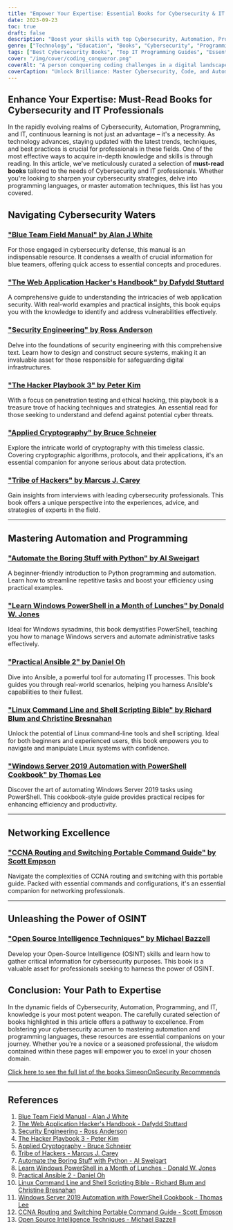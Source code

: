 ```yaml
---
title: "Empower Your Expertise: Essential Books for Cybersecurity & IT Pros"
date: 2023-09-23
toc: true
draft: false
description: "Boost your skills with top Cybersecurity, Automation, Programming, and IT books."
genre: ["Technology", "Education", "Books", "Cybersecurity", "Programming", "IT", "Automation", "Professional Development", "Career Growth", "Learning"]
tags: ["Best Cybersecurity Books", "Top IT Programming Guides", "Essential Automation Literature", "Recommended Cybersecurity Reads", "Programming Language Learning Resources", "Cybersecurity", "Programming", "Automation", "IT Professionals", "Books", "Learning", "Skills Enhancement", "Technology", "Career Development", "Expertise"]
cover: "/img/cover/coding_conqueror.png"
coverAlt: "A person conquering coding challenges in a digital landscape."
coverCaption: "Unlock Brilliance: Master Cybersecurity, Code, and Automation with These Books"
---
```


## Enhance Your Expertise: Must-Read Books for Cybersecurity and IT Professionals

In the rapidly evolving realms of Cybersecurity, Automation, Programming, and IT, continuous learning is not just an advantage – it's a necessity. As technology advances, staying updated with the latest trends, techniques, and best practices is crucial for professionals in these fields. One of the most effective ways to acquire in-depth knowledge and skills is through reading. In this article, we've meticulously curated a selection of **must-read books** tailored to the needs of Cybersecurity and IT professionals. Whether you're looking to sharpen your cybersecurity strategies, delve into programming languages, or master automation techniques, this list has you covered.



## Navigating Cybersecurity Waters

### ["Blue Team Field Manual" by Alan J White](https://amzn.to/30Z5il4)
For those engaged in cybersecurity defense, this manual is an indispensable resource. It condenses a wealth of crucial information for blue teamers, offering quick access to essential concepts and procedures.

### ["The Web Application Hacker's Handbook" by Dafydd Stuttard](https://amzn.to/3dWnVy1)
A comprehensive guide to understanding the intricacies of web application security. With real-world examples and practical insights, this book equips you with the knowledge to identify and address vulnerabilities effectively.

### ["Security Engineering" by Ross Anderson](https://amzn.to/2MBMsNt)
Delve into the foundations of security engineering with this comprehensive text. Learn how to design and construct secure systems, making it an invaluable asset for those responsible for safeguarding digital infrastructures.

### ["The Hacker Playbook 3" by Peter Kim](https://amzn.to/2D6F47L)
With a focus on penetration testing and ethical hacking, this playbook is a treasure trove of hacking techniques and strategies. An essential read for those seeking to understand and defend against potential cyber threats.

### ["Applied Cryptography" by Bruce Schneier](https://amzn.to/3ODnyKy)
Explore the intricate world of cryptography with this timeless classic. Covering cryptographic algorithms, protocols, and their applications, it's an essential companion for anyone serious about data protection.

### ["Tribe of Hackers" by Marcus J. Carey](https://amzn.to/2UNr8VS)
Gain insights from interviews with leading cybersecurity professionals. This book offers a unique perspective into the experiences, advice, and strategies of experts in the field.

______

## Mastering Automation and Programming

### ["Automate the Boring Stuff with Python" by Al Sweigart](https://amzn.to/334bQRa)
A beginner-friendly introduction to Python programming and automation. Learn how to streamline repetitive tasks and boost your efficiency using practical examples.

### ["Learn Windows PowerShell in a Month of Lunches" by Donald W. Jones](https://amzn.to/2NKtuFf)
Ideal for Windows sysadmins, this book demystifies PowerShell, teaching you how to manage Windows servers and automate administrative tasks effectively.

### ["Practical Ansible 2" by Daniel Oh](https://amzn.to/332hwfo)
Dive into Ansible, a powerful tool for automating IT processes. This book guides you through real-world scenarios, helping you harness Ansible's capabilities to their fullest.

### ["Linux Command Line and Shell Scripting Bible" by Richard Blum and Christine Bresnahan](https://amzn.to/36TjdvP)
Unlock the potential of Linux command-line tools and shell scripting. Ideal for both beginners and experienced users, this book empowers you to navigate and manipulate Linux systems with confidence.

### ["Windows Server 2019 Automation with PowerShell Cookbook" by Thomas Lee](https://amzn.to/3q7B7T2)
Discover the art of automating Windows Server 2019 tasks using PowerShell. This cookbook-style guide provides practical recipes for enhancing efficiency and productivity.

______

## Networking Excellence

### ["CCNA Routing and Switching Portable Command Guide" by Scott Empson](https://amzn.to/3hFK7eo)
Navigate the complexities of CCNA routing and switching with this portable guide. Packed with essential commands and configurations, it's an essential companion for networking professionals.

______

## Unleashing the Power of OSINT

### ["Open Source Intelligence Techniques" by Michael Bazzell](https://amzn.to/39zbWlV)
Develop your Open-Source Intelligence (OSINT) skills and learn how to gather critical information for cybersecurity purposes. This book is a valuable asset for professionals seeking to harness the power of OSINT.



## Conclusion: Your Path to Expertise

In the dynamic fields of Cybersecurity, Automation, Programming, and IT, knowledge is your most potent weapon. The carefully curated selection of books highlighted in this article offers a pathway to excellence. From bolstering your cybersecurity acumen to mastering automation and programming languages, these resources are essential companions on your journey. Whether you're a novice or a seasoned professional, the wisdom contained within these pages will empower you to excel in your chosen domain.

[Click here to see the full list of the books SimeonOnSecurity Recommends](/recommendations/books)
______

## References

1. [Blue Team Field Manual - Alan J White](https://amzn.to/30Z5il4)
2. [The Web Application Hacker's Handbook - Dafydd Stuttard](https://amzn.to/3dWnVy1)
3. [Security Engineering - Ross Anderson](https://amzn.to/2MBMsNt)
4. [The Hacker Playbook 3 - Peter Kim](https://amzn.to/2D6F47L)
5. [Applied Cryptography - Bruce Schneier](https://amzn.to/2Vh8lHm)
6. [Tribe of Hackers - Marcus J. Carey](https://amzn.to/2UNr8VS)
7. [Automate the Boring Stuff with Python - Al Sweigart](https://amzn.to/334bQRa)
8. [Learn Windows PowerShell in a Month of Lunches - Donald W. Jones](https://amzn.to/2NKtuFf)
9. [Practical Ansible 2 - Daniel Oh](https://amzn.to/332hwfo)
10. [Linux Command Line and Shell Scripting Bible - Richard Blum and Christine Bresnahan](https://amzn.to/36TjdvP)
11. [Windows Server 2019 Automation with PowerShell Cookbook - Thomas Lee](https://amzn.to/3q7B7T2)
12. [CCNA Routing and Switching Portable Command Guide - Scott Empson](https://amzn.to/3hFK7eo)
13. [Open Source Intelligence Techniques - Michael Bazzell](https://amzn.to/39zbWlV)
